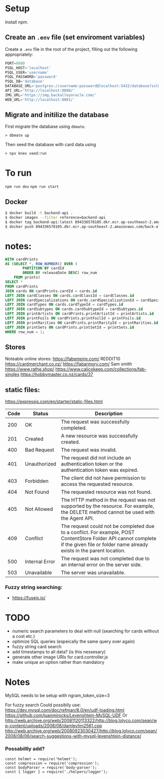 # Setup

Install npm.

## Create an `.env` file (set enviroment variables)

Create a `.env` file in the root of the project, filling out the following appropriately:
```js
PORT=8080
PSQL_HOST='localhost'
PSQL_USER='username'
PSQL_PASSWORD='password'
PSQL_DB='database'
DATABASE_URL='postgres://username:password@localhost:5432/database?sslmode=disable'
API_URL='http://localhost:8080/'
IMG_URL='https://img.backalleyoracle.com/'
WEB_URL='http://localhost:8081/'
```

## Migrate and initilize the database


First migrate the database using `dbmate`.

```
> dbmate up
```

Then seed the database with card data using

```
> npx knex seed:run
```

# To run

`npm run dev`
`npm run start`


## Docker

```bash
$ docker build -t backend-api .
$ docker images --filter reference=backend-api
$ docker tag backend-api:latest 894336578105.dkr.ecr.ap-southeast-2.amazonaws.com/back-alley-oracle:backend-api-latest
$ docker push 894336578105.dkr.ecr.ap-southeast-2.amazonaws.com/back-alley-oracle:backend-api-latest


```


# notes:
```sql
WITH cardPrints
AS (SELECT *, ROW_NUMBER() OVER (
		PARTITION BY cardId 
		ORDER BY releaseDate DESC) row_num
	FROM prints)
SELECT *
FROM cardPrints
JOIN cards ON cardPrints.cardId = cards.id
LEFT JOIN cardClasses ON cards.cardClassId = cardClasses.id
LEFT JOIN cardSpecializations ON cards.cardSpecializationId = cardSpecializations.id
LEFT JOIN cardTypes ON cards.cardTypeId = cardTypes.id
LEFT JOIN cardSubtypes ON cards.cardSubtypeId = cardSubtypes.id
LEFT JOIN printArtists ON cardPrints.printArtistId = printArtists.id
LEFT JOIN printFoils ON cardPrints.printFoilId = printFoils.id
LEFT JOIN printRarities ON cardPrints.printRarityId = printRarities.id
LEFT JOIN printSets ON cardPrints.printSetId = printSets.id
WHERE row_num = 1;
```

## Stores
Noteable online stores:
https://fabempire.com/ REDDIT10
https://cardmerchant.co.nz/
https://fabarmory.com/ Sam smith
https://www.rathe.shop/
https://www.calicokeep.com/collections/fab-singles
https://hobbymaster.co.nz/cards/37


## static files:
https://expressjs.com/en/starter/static-files.html


| Code | Status | Description |
|---|---|---|
| 200 | OK | The request was successfully completed. |
| 201 | Created | A new resource was successfully created. |
| 400 | Bad Request | The request was invalid. |
| 401 | Unauthorized | The request did not include an authentication token or the authentication token was expired. |
| 403 | Forbidden | The client did not have permission to access the requested resource. |
| 404 | Not Found | The requested resource was not found. |
| 405 | Not Allowed | The HTTP method in the request was not supported by the resource. For example, the DELETE method cannot be used with the Agent API. |
| 409 | Conflict | The request could not be completed due to a conflict. For example,  POST ContentStore Folder API cannot complete if the given file or folder name already exists in the parent location. |
| 500 | Internal Error | The request was not completed due to an internal error on the server side. |
| 503 | Unavailable | The server was unavailable. |



### Fuzzy string searching:
 - https://fusejs.io/



# TODO
 - numeric search parameters to deal with null (searching for cards without a cost etc.)
 - optimize SQL queries (espeically the same query over again)
 - fuzzy string card search
 - add timestamps to all data? (is this nessesary)
 - generate other image URIs for card.controller.js
 - make unique an option rather than mandatory



# Notes
	
MySQL needs to be setup with ngram_token_size=3

For fuzzy search Could possiblly use:
	https://dev.mysql.com/doc/refman/8.0/en/udf-loading.html
	https://github.com/juanmirocks/Levenshtein-MySQL-UDF
Or
http://web.archive.org/web/20081120113322/http://blog.lolyco.com/sean/wp-content/uploads/2008/08/damlevlim2561.cpp
http://web.archive.org/web/20080923030427/http://blog.lolyco.com/sean/2008/08/06/search-suggestions-with-mysql-levenshtein-distance/


### Possabillly add?
```
const helmet = require('helmet');
const compression = require('compression');
const bodyParser = require('body-parser');
const { logger } = require('./helpers/logger');
```